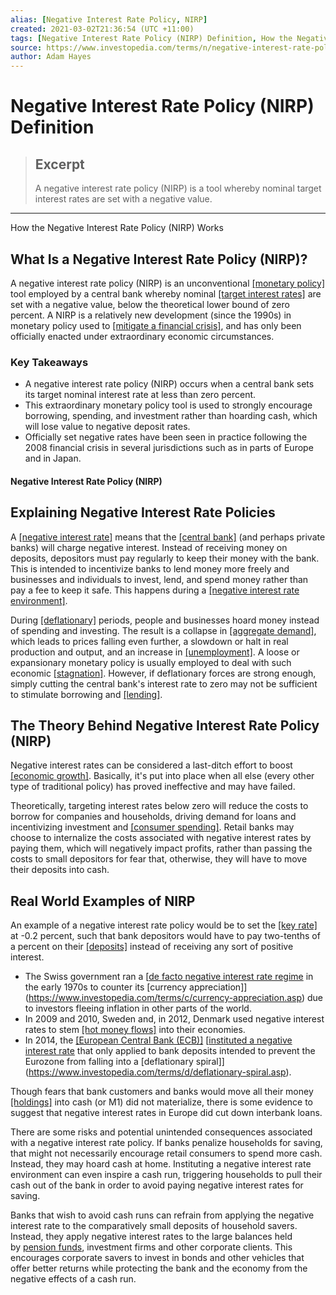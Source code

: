 ```yaml
---
alias: [Negative Interest Rate Policy, NIRP]
created: 2021-03-02T21:36:54 (UTC +11:00)
tags: [Negative Interest Rate Policy (NIRP) Definition, How the Negative Interest Rate Policy (NIRP) Works]
source: https://www.investopedia.com/terms/n/negative-interest-rate-policy-nirp.asp
author: Adam Hayes
---
```


# Negative Interest Rate Policy (NIRP) Definition

> ## Excerpt
> A negative interest rate policy (NIRP) is a tool whereby nominal target interest rates are set with a negative value.

---

How the Negative Interest Rate Policy (NIRP) Works
## What Is a Negative Interest Rate Policy (NIRP)?

A negative interest rate policy (NIRP) is an unconventional [[monetary policy]](https://www.investopedia.com/terms/m/monetarypolicy.asp) tool employed by a central bank whereby nominal [[target interest rates]](https://www.investopedia.com/terms/t/target-rate.asp) are set with a negative value, below the theoretical lower bound of zero percent. A NIRP is a relatively new development (since the 1990s) in monetary policy used to [[mitigate a financial crisis]](https://www.investopedia.com/articles/investing/070915/how-negative-interest-rates-work.asp), and has only been officially enacted under extraordinary economic circumstances.

### Key Takeaways

-   A negative interest rate policy (NIRP) occurs when a central bank sets its target nominal interest rate at less than zero percent.
-   This extraordinary monetary policy tool is used to strongly encourage borrowing, spending, and investment rather than hoarding cash, which will lose value to negative deposit rates.
-   Officially set negative rates have been seen in practice following the 2008 financial crisis in several jurisdictions such as in parts of Europe and in Japan.

#### Negative Interest Rate Policy (NIRP)

## Explaining Negative Interest Rate Policies

A [[negative interest rate]](https://www.investopedia.com/terms/n/negative-interest-rate.asp) means that the [[central bank]](https://www.investopedia.com/terms/c/centralbank.asp) (and perhaps private banks) will charge negative interest. Instead of receiving money on deposits, depositors must pay regularly to keep their money with the bank. This is intended to incentivize banks to lend money more freely and businesses and individuals to invest, lend, and spend money rather than pay a fee to keep it safe. This happens during a [[negative interest rate environment]](https://www.investopedia.com/terms/n/negative-interest-rate-environment.asp).

During [[deflationary]](https://www.investopedia.com/terms/d/deflation.asp) periods, people and businesses hoard money instead of spending and investing. The result is a collapse in [[aggregate demand]](https://www.investopedia.com/terms/a/aggregatedemand.asp), which leads to prices falling even further, a slowdown or halt in real production and output, and an increase in [[unemployment]](https://www.investopedia.com/terms/u/unemployment.asp). A loose or expansionary monetary policy is usually employed to deal with such economic [[stagnation]](https://www.investopedia.com/terms/s/stagnation.asp). However, if deflationary forces are strong enough, simply cutting the central bank's interest rate to zero may not be sufficient to stimulate borrowing and [[lending]](https://www.investopedia.com/terms/l/lender.asp).

## The Theory Behind Negative Interest Rate Policy (NIRP)

Negative interest rates can be considered a last-ditch effort to boost [[economic growth]](https://www.investopedia.com/terms/e/economicgrowth.asp). Basically, it's put into place when all else (every other type of traditional policy) has proved ineffective and may have failed.

Theoretically, targeting interest rates below zero will reduce the costs to borrow for companies and households, driving demand for loans and incentivizing investment and [[consumer spending]](https://www.investopedia.com/terms/c/consumer-spending.asp). Retail banks may choose to internalize the costs associated with negative interest rates by paying them, which will negatively impact profits, rather than passing the costs to small depositors for fear that, otherwise, they will have to move their deposits into cash.

## Real World Examples of NIRP

An example of a negative interest rate policy would be to set the [[key rate]](https://www.investopedia.com/terms/k/key-rate.asp) at -0.2 percent, such that bank depositors would have to pay two-tenths of a percent on their [[deposits]](https://www.investopedia.com/terms/d/deposit.asp) instead of receiving any sort of positive interest.

-   The Swiss government ran a [[de facto negative interest rate regime](http://snbchf.com/snb/reflections-on-negative-interest-rates-in-switzerland/) in the early 1970s to counter its [currency appreciation]](https://www.investopedia.com/terms/c/currency-appreciation.asp) due to investors fleeing inflation in other parts of the world.
-   In 2009 and 2010, Sweden and, in 2012, Denmark used negative interest rates to stem [[hot money flows]](https://www.investopedia.com/terms/h/hotmoney.asp) into their economies.
-   In 2014, the [[European Central Bank (ECB)]](https://www.investopedia.com/terms/e/europeancentralbank.asp) [[instituted a negative interest rate](http://www.ecb.europa.eu/home/html/faqinterestrates.en.html) that only applied to bank deposits intended to prevent the Eurozone from falling into a [deflationary spiral]](https://www.investopedia.com/terms/d/deflationary-spiral.asp).

Though fears that bank customers and banks would move all their money [[holdings]](https://www.investopedia.com/terms/h/holdings.asp) into cash (or M1) did not materialize, there is some evidence to suggest that negative interest rates in Europe did cut down interbank loans.

There are some risks and potential unintended consequences associated with a negative interest rate policy. If banks penalize households for saving, that might not necessarily encourage retail consumers to spend more cash. Instead, they may hoard cash at home. Instituting a negative interest rate environment can even inspire a cash run, triggering households to pull their cash out of the bank in order to avoid paying negative interest rates for saving.

Banks that wish to avoid cash runs can refrain from applying the negative interest rate to the comparatively small deposits of household savers. Instead, they apply negative interest rates to the large balances held by [pension funds](https://www.investopedia.com/terms/p/pensionplan.asp), investment firms and other corporate clients. This encourages corporate savers to invest in bonds and other vehicles that offer better returns while protecting the bank and the economy from the negative effects of a cash run.

